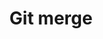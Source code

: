 ---
title: Git merge
tags: ["git", "merge", "version-control", "source-code", "repository", "codebase", "development"]
icon: git-merge
svg: '<svg xmlns="http://www.w3.org/2000/svg" width="24" height="24" fill="none" viewBox="0 0 24 24" stroke-width="1.5" stroke-linecap="round" stroke-linejoin="round" stroke="currentColor"><path d="M6 9a3 3 0 1 0 0-6 3 3 0 0 0 0 6m9 9a3 3 0 1 0 6 0 3 3 0 0 0-6 0m0 0a9 9 0 0 1-9-9m0 0v12"/></svg>'
---